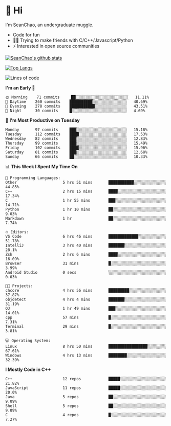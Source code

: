 # 👋 Hi
I'm SeanChao, an undergraduate muggle.

- Code for fun
- 👨‍💻 Trying to make friends with C/C++/Javascript/Python
- ⚡ Interested in open source communities

[![SeanChao's github stats](https://i-github-readme-stats.vercel.app/api?username=seanchao&show_icons=true)](https://github.com/anuraghazra/github-readme-stats)

[![Top Langs](https://i-github-readme-stats.vercel.app/api/top-langs/?username=seanchao&layout=compact)](https://github.com/anuraghazra/github-readme-stats)

<!--START_SECTION:waka-->
![Lines of code](https://img.shields.io/badge/From%20Hello%20World%20I%27ve%20Written-1.6%20million%20lines%20of%20code-blue)

**I'm an Early 🐤** 

```text
🌞 Morning    71 commits     ██░░░░░░░░░░░░░░░░░░░░░░░   11.11% 
🌆 Daytime    260 commits    ██████████░░░░░░░░░░░░░░░   40.69% 
🌃 Evening    278 commits    ███████████░░░░░░░░░░░░░░   43.51% 
🌙 Night      30 commits     █░░░░░░░░░░░░░░░░░░░░░░░░   4.69%

```
📅 **I'm Most Productive on Tuesday** 

```text
Monday       97 commits     ███░░░░░░░░░░░░░░░░░░░░░░   15.18% 
Tuesday      112 commits    ████░░░░░░░░░░░░░░░░░░░░░   17.53% 
Wednesday    82 commits     ███░░░░░░░░░░░░░░░░░░░░░░   12.83% 
Thursday     99 commits     ███░░░░░░░░░░░░░░░░░░░░░░   15.49% 
Friday       102 commits    ████░░░░░░░░░░░░░░░░░░░░░   15.96% 
Saturday     81 commits     ███░░░░░░░░░░░░░░░░░░░░░░   12.68% 
Sunday       66 commits     ██░░░░░░░░░░░░░░░░░░░░░░░   10.33%

```


📊 **This Week I Spent My Time On** 

```text
💬 Programming Languages: 
Other                    5 hrs 51 mins       ███████████░░░░░░░░░░░░░░   44.85% 
C++                      2 hrs 15 mins       ████░░░░░░░░░░░░░░░░░░░░░   17.34% 
C                        1 hr 55 mins        ███░░░░░░░░░░░░░░░░░░░░░░   14.71% 
Python                   1 hr 10 mins        ██░░░░░░░░░░░░░░░░░░░░░░░   9.03% 
Markdown                 1 hr                ██░░░░░░░░░░░░░░░░░░░░░░░   7.74%

🔥 Editors: 
VS Code                  6 hrs 46 mins       █████████████░░░░░░░░░░░░   51.78% 
IntelliJ                 3 hrs 40 mins       ███████░░░░░░░░░░░░░░░░░░   28.1% 
Zsh                      2 hrs 6 mins        ████░░░░░░░░░░░░░░░░░░░░░   16.09% 
Browser                  31 mins             █░░░░░░░░░░░░░░░░░░░░░░░░   3.99% 
Android Studio           0 secs              ░░░░░░░░░░░░░░░░░░░░░░░░░   0.03%

🐱‍💻 Projects: 
chcore                   4 hrs 56 mins       █████████░░░░░░░░░░░░░░░░   37.87% 
objdetect                4 hrs 4 mins        ███████░░░░░░░░░░░░░░░░░░   31.19% 
OJ                       1 hr 49 mins        ███░░░░░░░░░░░░░░░░░░░░░░   14.01% 
cpp                      57 mins             █░░░░░░░░░░░░░░░░░░░░░░░░   7.31% 
Terminal                 29 mins             █░░░░░░░░░░░░░░░░░░░░░░░░   3.81%

💻 Operating System: 
Linux                    8 hrs 50 mins       █████████████████░░░░░░░░   67.61% 
Windows                  4 hrs 13 mins       ████████░░░░░░░░░░░░░░░░░   32.39%

```

**I Mostly Code in C++** 

```text
C++                      12 repos            █████░░░░░░░░░░░░░░░░░░░░   21.82% 
JavaScript               11 repos            █████░░░░░░░░░░░░░░░░░░░░   20.0% 
Java                     5 repos             ██░░░░░░░░░░░░░░░░░░░░░░░   9.09% 
Shell                    5 repos             ██░░░░░░░░░░░░░░░░░░░░░░░   9.09% 
C                        4 repos             █░░░░░░░░░░░░░░░░░░░░░░░░   7.27%

```



<!--END_SECTION:waka-->
